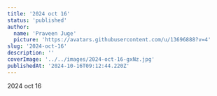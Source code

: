 ```yaml
---
title: '2024 oct 16'
status: 'published'
author:
  name: 'Praveen Juge'
  picture: 'https://avatars.githubusercontent.com/u/13696888?v=4'
slug: '2024-oct-16'
description: ''
coverImage: '../../images/2024-oct-16-gxNz.jpg'
publishedAt: '2024-10-16T09:12:44.220Z'
---
```


2024 oct 16